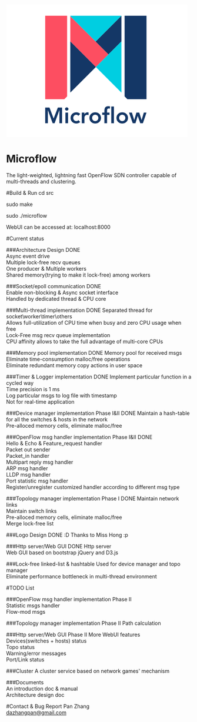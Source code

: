![](docs/Microflow.png)
# Microflow
The light-weighted, lightning fast OpenFlow SDN controller capable of multi-threads and clustering.

#Build & Run
cd src  

sudo make  

sudo ./microflow  

WebUI can be accessed at: localhost:8000  

#Current status  
  

###Architecture Design                               DONE  
Async event drive  
Multiple lock-free recv queues  
One producer & Multiple workers  
Shared memory(trying to make it lock-free) among workers  

###Socket/epoll communication                        DONE    
Enable non-blocking & Async socket interface  
Handled by dedicated thread & CPU core  

###Multi-thread implementation                        DONE
Separated thread for socket\worker\timer\others  
Allows full-utilization of CPU time when busy and zero CPU usage when free  
Lock-Free msg recv queue implementation  
CPU affinity allows to take the full advantage of multi-core CPUs  
 
###Memory pool implementation                        DONE
Memory pool for received msgs  
Eliminate time-consumption malloc/free operations  
Eliminate redundant memory copy actions in user space  

###Timer & Logger implementation                     DONE
Implement particular function in a cycled way  
Time precision is 1 ms  
Log particular msgs to log file with timestamp  
Not for real-time application  

###Device manager implementation Phase I&II             DONE
Maintain a hash-table for all the switches & hosts in the network  
Pre-alloced memory cells, eliminate malloc/free  

###OpenFlow msg handler implementation Phase I&II       DONE  
Hello & Echo & Feature_request handler  
Packet out sender  
Packet_in handler  
Multipart reply msg handler  
ARP msg handler  
LLDP msg handler  
Port statistic msg handler  
Register/unregister customized handler according to different msg type 

###Topology manager implementation Phase I DONE
Maintain network links  
Maintain switch links  
Pre-alloced memory cells, eliminate malloc/free  
Merge lock-free list

###Logo Design  DONE
:D Thanks to Miss Hong :p  

###Http server/Web GUI  DONE
Http server  
Web GUI based on bootstrap jQuery and D3.js  

###Lock-free linked-list & hashtable
Used for device manager and topo manager  
Eliminate performance bottleneck in multi-thread environment  

#TODO List  

###OpenFlow msg handler implementation Phase II  
Statistic msgs handler  
Flow-mod msgs  

###Topology manager implementation Phase II
Path calculation  
  
###Http server/Web GUI  Phase II
More WebUI features  
Devices(switches + hosts) status  
Topo status  
Warning/error messages  
Port/Link status  


###Cluster
A cluster service based on network games' mechanism  
  
###Documents  
An introduction doc & manual  
Architecture design doc  

#Contact & Bug Report
Pan Zhang  
dazhangpan@gmail.com  
